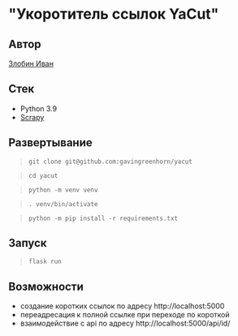 # "Укоротитель ссылок YaCut"
## Автор
[Злобин Иван](https://github.com/gavingreenhorn)
## Стек
- Python 3.9
- [Scrapy](https://docs.scrapy.org/)
## Развертывание
>`git clone git@github.com:gavingreenhorn/yacut`

>`cd yacut`

>`python -m venv venv`

>`. venv/bin/activate`

>`python -m pip install -r requirements.txt`
## Запуск
>`flask run`
## Возможности
- создание коротких ссылок по адресу http://localhost:5000
- переадресация к полной ссылке при переходе по короткой
- взаимодействие с api по адресу http://localhost:5000/api/id/